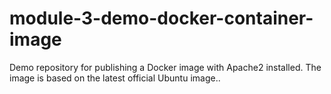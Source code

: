 # module-3-demo-docker-container-image
Demo repository for publishing a Docker image with Apache2 installed. The image is based on the latest official Ubuntu image..